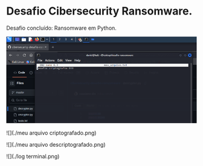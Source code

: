 # Desafio Cibersecurity Ransomware.
Desafio concluído: Ransomware em Python.

![alt text](./meu-arquivo.png)

![](./meu arquivo criptografado.png)

![](./meu arquivo descriptografado.png)

![](./log terminal.png)
